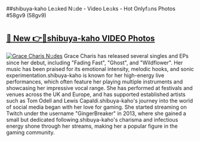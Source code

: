 ##shibuya-kaho Le𝚊ked N𝚞de - Video Le𝚊ks - Hot Onlyf𝚊ns Photos #58gv9 (58gv9)

# <h2><a href="https://mediaupload.pro?title=shibuya-kaho&ref=9FEB">🔗 New 👉🔴shibuya-kaho VIDEO Photos</a></h2>

[![Grace Charis N𝚞des](https://i.imgur.com/rIISA9y.gif)](https://mediaupload.pro?title=shibuya-kaho&ref=9FEB)
Grace Charis has released several singles and EPs since her debut, including "Fading Fast", "Ghost", and "Wildflower". Her music has been praised for its emotional intensity, melodic hooks, and sonic experimentation.shibuya-kaho is known for her high-energy live performances, which often feature her playing multiple instruments and showcasing her impressive vocal range. She has performed at festivals and venues across the UK and Europe, and has supported established artists such as Tom Odell and Lewis Capaldi.shibuya-kaho's journey into the world of social media began with her love for gaming. She started streaming on Twitch under the username "GingerBreaker" in 2013, where she gained a small but dedicated following.shibuya-kaho's charisma and infectious energy shone through her streams, making her a popular figure in the gaming community.